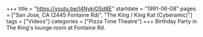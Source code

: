 +++
title = "https://youtu.be/I4NykjOSd8E"
startdate = "1991-06-08"
pages = ["San Jose, CA (2445 Fontaine Rd)", "The King / King Kat (Cyberamic)"]
tags = ["Videos"]
categories = ["Pizza Time Theatre"]
+++
Birthday Party in The King's lounge room at Fontaine Rd. 
